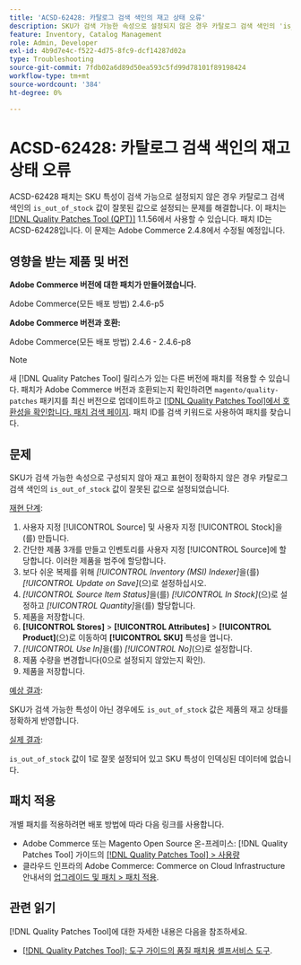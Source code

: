 ```yaml
---
title: 'ACSD-62428: 카탈로그 검색 색인의 재고 상태 오류'
description: SKU가 검색 가능한 속성으로 설정되지 않은 경우 카탈로그 검색 색인의 'is_out_of_stock' 값이 잘못 설정되는 문제를 해결하려면 ACSD-62428 패치를 적용합니다.
feature: Inventory, Catalog Management
role: Admin, Developer
exl-id: 4b9d7e4c-f522-4d75-8fc9-dcf14287d02a
type: Troubleshooting
source-git-commit: 7fdb02a6d89d50ea593c5fd99d78101f89198424
workflow-type: tm+mt
source-wordcount: '384'
ht-degree: 0%

---
```


# ACSD-62428: 카탈로그 검색 색인의 재고 상태 오류

ACSD-62428 패치는 SKU 특성이 검색 가능으로 설정되지 않은 경우 카탈로그 검색 색인의 `is_out_of_stock` 값이 잘못된 값으로 설정되는 문제를 해결합니다. 이 패치는 [[!DNL Quality Patches Tool (QPT)]](/help/tools/quality-patches-tool/quality-patches-tool-to-self-serve-quality-patches.md) 1.1.56에서 사용할 수 있습니다. 패치 ID는 ACSD-62428입니다. 이 문제는 Adobe Commerce 2.4.8에서 수정될 예정입니다.

## 영향을 받는 제품 및 버전

**Adobe Commerce 버전에 대한 패치가 만들어졌습니다.**

Adobe Commerce(모든 배포 방법) 2.4.6-p5

**Adobe Commerce 버전과 호환:**

Adobe Commerce(모든 배포 방법) 2.4.6 - 2.4.6-p8

>[!NOTE]
>
>새 [!DNL Quality Patches Tool] 릴리스가 있는 다른 버전에 패치를 적용할 수 있습니다. 패치가 Adobe Commerce 버전과 호환되는지 확인하려면 `magento/quality-patches` 패키지를 최신 버전으로 업데이트하고 [[!DNL Quality Patches Tool]에서 호환성을 확인합니다. 패치 검색 페이지](https://experienceleague.adobe.com/tools/commerce-quality-patches/index.html). 패치 ID를 검색 키워드로 사용하여 패치를 찾습니다.

## 문제

SKU가 검색 가능한 속성으로 구성되지 않아 재고 표현이 정확하지 않은 경우 카탈로그 검색 색인의 `is_out_of_stock` 값이 잘못된 값으로 설정되었습니다.

<u>재현 단계</u>:

1. 사용자 지정 [!UICONTROL Source] 및 사용자 지정 [!UICONTROL Stock]을(를) 만듭니다.
1. 간단한 제품 3개를 만들고 인벤토리를 사용자 지정 [!UICONTROL Source]에 할당합니다. 이러한 제품을 범주에 할당합니다.
1. 보다 쉬운 복제를 위해 *[!UICONTROL Inventory (MSI) Indexer]*&#x200B;을(를) *[!UICONTROL Update on Save]*(으)로 설정하십시오.
1. *[!UICONTROL Source Item Status]*&#x200B;을(를) *[!UICONTROL In Stock]*(으)로 설정하고 *[!UICONTROL Quantity]*&#x200B;을(를) 할당합니다.
1. 제품을 저장합니다.
1. **[!UICONTROL Stores]** > **[!UICONTROL Attributes]** > **[!UICONTROL Product]**(으)로 이동하여 **[!UICONTROL SKU]** 특성을 엽니다.
1. *[!UICONTROL Use In]*&#x200B;을(를) *[!UICONTROL No]*(으)로 설정합니다.
1. 제품 수량을 변경합니다(0으로 설정되지 않았는지 확인).
1. 제품을 저장합니다.

<u>예상 결과</u>:

SKU가 검색 가능한 특성이 아닌 경우에도 `is_out_of_stock` 값은 제품의 재고 상태를 정확하게 반영합니다.

<u>실제 결과</u>:

`is_out_of_stock` 값이 1로 잘못 설정되어 있고 SKU 특성이 인덱싱된 데이터에 없습니다.

## 패치 적용

개별 패치를 적용하려면 배포 방법에 따라 다음 링크를 사용합니다.

* Adobe Commerce 또는 Magento Open Source 온-프레미스: [!DNL Quality Patches Tool] 가이드의 [[!DNL Quality Patches Tool] > 사용량](/help/tools/quality-patches-tool/usage.md)
* 클라우드 인프라의 Adobe Commerce: Commerce on Cloud Infrastructure 안내서의 [업그레이드 및 패치 > 패치 적용](https://experienceleague.adobe.com/docs/commerce-cloud-service/user-guide/develop/upgrade/apply-patches.html).

## 관련 읽기

[!DNL Quality Patches Tool]에 대한 자세한 내용은 다음을 참조하세요.

* [[!DNL Quality Patches Tool]: 도구 가이드의 품질 패치용 셀프서비스 도구](/help/tools/quality-patches-tool/quality-patches-tool-to-self-serve-quality-patches.md).
